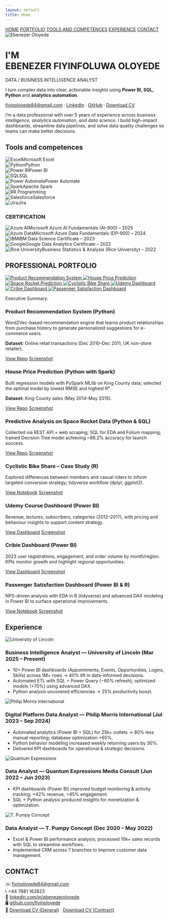 ```yaml
---
layout: default
title: Home
---
```


<link rel="stylesheet" href="/assets/css/custom.css">

<!-- NAV like the reference -->
<nav class="navbar">
  <a href="#home">HOME</a>
  <a href="#portfolio">PORTFOLIO</a>
  <a href="#tools">TOOLS AND COMPETENCES</a>
  <a href="#experience">EXPERIENCE</a>
  <a href="#contact">CONTACT</a>
</nav>

<!-- HOME -->
<div id="home" class="section">
  <div class="hero">
    <img src="/assets/img/headshot.jpg" alt="Ebenezer Oloyede">
    <div>
      <h1 class="hero-title">I'M<br/>EBENEZER  FIYINFOLUWA  OLOYEDE</h1>
      <div class="hero-sub">DATA / BUSINESS INTELLIGENCE ANALYST</div>
      <p>I turn complex data into clear, actionable insights using <strong>Power BI, SQL, Python</strong> and <strong>analytics automation</strong>.</p>
      <p>
        <a href="mailto:fiyinoloyede84@gmail.com">fiyinoloyede84@gmail.com</a> ·
        <a href="https://linkedin.com/in/ebenezeroloyede">LinkedIn</a> ·
        <a href="https://github.com/fiyinoloyede">GitHub</a> ·
        <a href="/assets/cv/Ebenezer_Oloyede_CV.pdf">Download CV</a>
      </p>
    </div>
  </div>
  <div class="banner"></div> <!-- optional hero image; remove if not using -->
  <p style="margin-top:10px;">
    I’m a data professional with over 5 years of experience across <em>business intelligence, analytics automation, and data science</em>. I build high-impact dashboards, streamline data pipelines, and solve data quality challenges so teams can make better decisions.
  </p>
</div>

<!-- TOOLS AND COMPETENCES (logos first, like reference) -->
<div id="tools" class="section">
  <h2>Tools and competences</h2>
  <div class="logo-grid">
    <div class="logo-item"><img src="/assets/logos/skills/excel.png" alt="Excel"><span>Microsoft Excel</span></div>
    <div class="logo-item"><img src="/assets/logos/skills/python.png" alt="Python"><span>Python</span></div>
    <div class="logo-item"><img src="/assets/logos/skills/power-bi.png" alt="Power BI"><span>Power BI</span></div>
    <div class="logo-item"><img src="/assets/logos/skills/sql.png" alt="SQL"><span>SQL</span></div>
    <div class="logo-item"><img src="/assets/logos/skills/power-automate.png" alt="Power Automate"><span>Power Automate</span></div>
    <div class="logo-item"><img src="/assets/logos/skills/spark.png" alt="Spark"><span>Apache Spark</span></div>
    <div class="logo-item"><img src="/assets/logos/skills/r.png" alt="R"><span>R Programming</span></div>
    <div class="logo-item"><img src="/assets/logos/skills/salesforce.png" alt="Salesforce"><span>Salesforce</span></div>
    <div class="logo-item"><img src="/assets/logos/skills/jira.png" alt="Jira"><span>Jira</span></div>
  </div>

  <h3 style="margin-top:1.6rem;">CERTIFICATION</h3>
  <div class="logo-grid">
    <div class="logo-item"><img src="/assets/logos/certs/azure-ai-fundamentals.png" alt="Azure AI"><span>Microsoft Azure AI Fundamentals (AI-900) – 2025</span></div>
    <div class="logo-item"><img src="/assets/logos/certs/azure-data-fundamentals.png" alt="Azure Data"><span>Microsoft Azure Data Fundamentals (DP-900) – 2024</span></div>
    <div class="logo-item"><img src="/assets/logos/certs/ibm-data-science.png" alt="IBM"><span>IBM Data Science Certificate – 2023</span></div>
    <div class="logo-item"><img src="/assets/logos/certs/google-data-analytics.png" alt="Google"><span>Google Data Analytics Certificate – 2022</span></div>
    <div class="logo-item"><img src="/assets/logos/certs/rice-university.jpg" alt="Rice University"><span>Business Statistics & Analysis (Rice University) – 2022</span></div>
  </div>
</div>

<!-- PORTFOLIO (image grid + “Executive Summary” + buttons — like the reference) -->
<div id="portfolio" class="section">
  <h2>PROFESSIONAL PORTFOLIO</h2>

  <!-- Image grid (clickable) -->
  <div class="grid">
    <a href="https://github.com/FiyinOloyede/Product_Recommendation" title="Product Recommendation System (Python)">
      <img src="/assets/img/projects/reco_overview.png" alt="Product Recommendation System">
    </a>
    <a href="https://github.com/FiyinOloyede/house_prediction_with_pyspark_mllib" title="House Price Prediction (PySpark)">
      <img src="/assets/img/projects/house_overview.jpg" alt="House Price Prediction">
    </a>
    <a href="https://github.com/FiyinOloyede/IBM_Data_Science_SpaceX_Landing_Prediction" title="Predictive Analysis on Space Rocket Data">
      <img src="/assets/img/projects/rocket_overview.png" alt="Space Rocket Prediction">
    </a>
    <a href="https://www.kaggle.com/code/fiyinoloyede/divvy-trip-data-full-year-analysis" title="Cyclistic Bike Share – Case Study (R)">
      <img src="/assets/img/projects/bike_overview.png" alt="Cyclistic Bike Share">
    </a>
    <a href="https://app.powerbi.com/view?r=eyJrIjoiNzAzOTYwZTEtMjJjMy00YjNlLWE0OTQtOGQ0NzFhMDdmMTY4IiwidCI6IjA0NDBlNjdlLTNkYjItNDgxMS05YzEwLWQzZDFmZDI1MmIyZiJ9" title="Udemy Course Dashboard (Power BI)">
      <img src="/assets/img/projects/udemy_overview.png" alt="Udemy Dashboard">
    </a>
    <a href="https://app.powerbi.com/view?r=eyJrIjoiNzc5MzM5NzEtZDcyMi00MWJkLTlmNjAtZDU4MmJiMzhmZjJmIiwidCI6IjA0NDBlNjdlLTNkYjItNDgxMS05YzEwLWQzZDFmZDI1MmIyZiJ9" title="Cribie Dashboard (Power BI)">
      <img src="/assets/img/projects/cribie_overview.png" alt="Cribie Dashboard">
    </a>
    <a href="https://www.kaggle.com/code/fiyinoloyede/airline-passenger-satisfaction" title="Passenger Satisfaction Dashboard (Power BI & R)">
      <img src="/assets/img/projects/psd_overview.png" alt="Passenger Satisfaction Dashboard">
    </a>
  </div>

  <!-- Executive summaries + buttons -->
  <p class="exec">Executive Summary:</p>
  <div class="card">
    <h3>Product Recommendation System (Python)</h3>
    <p>Word2Vec-based recommendation engine that learns product relationships from purchase history to generate personalized suggestions for e-commerce users.</p>
    <p><strong>Dataset:</strong> Online retail transactions (Dec 2010–Dec 2011, UK non-store retailer).</p>
    <p class="btns">
      <a href="https://github.com/FiyinOloyede/Product_Recommendation">View Repo</a>
      <a href="/assets/img/projects/reco_overview.png">Screenshot</a>
    </p>
  </div>

  <div class="card">
    <h3>House Price Prediction (Python with Spark)</h3>
    <p>Built regression models with PySpark MLlib on King County data; selected the optimal model by lowest RMSE and highest R².</p>
    <p><strong>Dataset:</strong> King County sales (May 2014–May 2015).</p>
    <p class="btns">
      <a href="https://github.com/FiyinOloyede/house_prediction_with_pyspark_mllib">View Repo</a>
      <a href="/assets/img/projects/house_overview.jpg">Screenshot</a>
    </p>
  </div>

  <div class="card">
    <h3>Predictive Analysis on Space Rocket Data (Python & SQL)</h3>
    <p>Collected via REST API + web scraping; SQL for EDA and Folium mapping; trained Decision Tree model achieving ~86.2% accuracy for launch success.</p>
    <p class="btns">
      <a href="https://github.com/FiyinOloyede/IBM_Data_Science_SpaceX_Landing_Prediction">View Repo</a>
      <a href="/assets/img/projects/rocket_overview.png">Screenshot</a>
    </p>
  </div>

  <div class="card">
    <h3>Cyclistic Bike Share – Case Study (R)</h3>
    <p>Explored differences between members and casual riders to inform targeted conversion strategy; tidyverse workflow (dplyr, ggplot2).</p>
    <p class="btns">
      <a href="https://www.kaggle.com/code/fiyinoloyede/divvy-trip-data-full-year-analysis">View Notebook</a>
      <a href="/assets/img/projects/bike_overview.png">Screenshot</a>
    </p>
  </div>

  <div class="card">
    <h3>Udemy Course Dashboard (Power BI)</h3>
    <p>Revenue, lectures, subscribers, categories (2012–2017), with pricing and behaviour insights to support content strategy.</p>
    <p class="btns">
      <a href="https://app.powerbi.com/view?r=eyJrIjoiNzAzOTYwZTEtMjJjMy00YjNlLWE0OTQtOGQ0NzFhMDdmMTY4IiwidCI6IjA0NDBlNjdlLTNkYjItNDgxMS05YzEwLWQzZDFmZDI1MmIyZiJ9">View Dashboard</a>
      <a href="/assets/img/projects/udemy_overview.png">Screenshot</a>
    </p>
  </div>

  <div class="card">
    <h3>Cribie Dashboard (Power BI)</h3>
    <p>2023 user registrations, engagement, and order volume by month/region. KPIs monitor growth and highlight regional opportunities.</p>
    <p class="btns">
      <a href="https://app.powerbi.com/view?r=eyJrIjoiNzc5MzM5NzEtZDcyMi00MWJkLTlmNjAtZDU4MmJiMzhmZjJmIiwidCI6IjA0NDBlNjdlLTNkYjItNDgxMS05YzEwLWQzZDFmZDI1MmIyZiJ9">View Dashboard</a>
      <a href="/assets/img/projects/cribie_overview.png">Screenshot</a>
    </p>
  </div>

  <div class="card">
    <h3>Passenger Satisfaction Dashboard (Power BI & R)</h3>
    <p>NPS-driven analysis with EDA in R (tidyverse) and advanced DAX modeling in Power BI to surface operational improvements.</p>
    <p class="btns">
      <a href="https://www.kaggle.com/code/fiyinoloyede/airline-passenger-satisfaction">View Notebook</a>
      <a href="/assets/img/projects/psd_overview.png">Screenshot</a>
    </p>
  </div>
</div>

<!-- EXPERIENCE (cards like reference) -->
<div id="experience" class="section experience">
  <h2>Experience</h2>

  <div class="role">
    <img src="/assets/img/projects/cribie_overview.png" alt="University of Lincoln"> <!-- replace with logo if available -->
    <div>
      <h3>Business Intelligence Analyst — University of Lincoln (Mar 2025 – Present)</h3>
      <ul>
        <li>10+ Power BI dashboards (Appointments, Events, Opportunities, Logins, Skills) across 1M+ rows → 40% lift in data-informed decisions.</li>
        <li>Automated ETL with SQL + Power Query (−60% refresh); optimized models (+70%) using advanced DAX.</li>
        <li>Python analysis uncovered efficiencies → 25% productivity boost.</li>
      </ul>
    </div>
  </div>

  <div class="role">
    <img src="/assets/img/projects/udemy_overview.png" alt="Philip Morris International"> <!-- replace with logo if available -->
    <div>
      <h3>Digital Platform Data Analyst — Philip Morris International (Jul 2023 – Sep 2024)</h3>
      <ul>
        <li>Automated analytics (Power BI + SQL) for 25k+ outlets → 80% less manual reporting; database optimization +65%.</li>
        <li>Python behavior modeling increased weekly returning users by 30%.</li>
        <li>Delivered KPI dashboards for operational & strategic decisions.</li>
      </ul>
    </div>
  </div>

  <div class="role">
    <img src="/assets/img/projects/reco_overview.png" alt="Quantum Expressions"> <!-- replace with logo if available -->
    <div>
      <h3>Data Analyst — Quantum Expressions Media Consult (Jun 2022 – Jun 2023)</h3>
      <ul>
        <li>KPI dashboards (Power BI) improved budget monitoring & activity tracking; +42% revenue, +45% engagement.</li>
        <li>SQL + Python analysis produced insights for monetization & optimization.</li>
      </ul>
    </div>
  </div>

  <div class="role">
    <img src="/assets/img/projects/house_overview.jpg" alt="T. Pumpy Concept"> <!-- replace with logo if available -->
    <div>
      <h3>Data Analyst — T. Pumpy Concept (Dec 2020 – May 2022)</h3>
      <ul>
        <li>Excel & Power BI performance analysis; processed 10k+ sales records with SQL to streamline workflows.</li>
        <li>Implemented CRM across 7 branches to improve customer data management.</li>
      </ul>
    </div>
  </div>
</div>

<!-- CONTACT -->
<div id="contact" class="section">
  <h2>CONTACT</h2>
  <p>
    ✉️ <a href="mailto:fiyinoloyede84@gmail.com">fiyinoloyede84@gmail.com</a><br/>
    📞 +44 7881 162823<br/>
    💼 <a href="https://linkedin.com/in/ebenezeroloyede">linkedin.com/in/ebenezeroloyede</a><br/>
    🖥 <a href="https://github.com/fiyinoloyede">github.com/fiyinoloyede</a><br/>
    📄 <a href="/assets/cv/Ebenezer_Oloyede_CV.pdf">Download CV (General)</a> · <a href="/assets/cv/Ebenezer_Oloyede_CV_Contract.pdf">Download CV (Contract)</a>
  </p>
</div>
